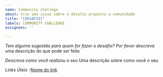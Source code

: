 ```yaml
---
name: Community challege
about: Crie uma issue sobre o desafio proposto a comunidade
title: "[DESAFIO]"
labels: COMMUNITY CHALLENGE
assignees: ''

---
```


*Tem alguma sugestão para quem for fazer o desafio? Por favor descreva*
uma descrição do que pode ser feito

*Descreva como você realizou o seu*
Uma descrição sobre como você o seu

*Links Úteis*
-[Nome do link](URL)
